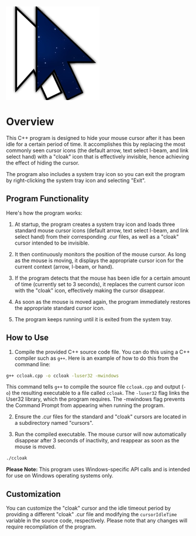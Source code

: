 ![alt text](https://github.com/nickshouse/Cursor-Cloak/blob/main/ccloak.png?raw=true)

# Overview

This C++ program is designed to hide your mouse cursor after it has been idle for a certain period of time. It accomplishes this by replacing the most commonly seen cursor icons (the default arrow, text select I-beam, and link select hand) with a "cloak" icon that is effectively invisible, hence achieving the effect of hiding the cursor.

The program also includes a system tray icon so you can exit the program by right-clicking the system tray icon and selecting "Exit".

## Program Functionality

Here's how the program works:

1. At startup, the program creates a system tray icon and loads three standard mouse cursor icons (default arrow, text select I-beam, and link select hand) from their corresponding .cur files, as well as a "cloak" cursor intended to be invisible.

2. It then continuously monitors the position of the mouse cursor. As long as the mouse is moving, it displays the appropriate cursor icon for the current context (arrow, I-beam, or hand).

3. If the program detects that the mouse has been idle for a certain amount of time (currently set to 3 seconds), it replaces the current cursor icon with the "cloak" icon, effectively making the cursor disappear.

4. As soon as the mouse is moved again, the program immediately restores the appropriate standard cursor icon.

5. The program keeps running until it is exited from the system tray.

## How to Use

1. Compile the provided C++ source code file. You can do this using a C++ compiler such as `g++`. Here is an example of how to do this from the command line:

```sh
g++ ccloak.cpp -o ccloak -luser32 -mwindows
```

This command tells `g++` to compile the source file `ccloak.cpp` and output (`-o`) the resulting executable to a file called `ccloak`. The `-luser32` flag links the User32 library, which the program requires. The -mwindows flag prevents the Command Prompt from appearing when running the program.

2. Ensure the .cur files for the standard and "cloak" cursors are located in a subdirectory named "cursors".

3. Run the compiled executable. The mouse cursor will now automatically disappear after 3 seconds of inactivity, and reappear as soon as the mouse is moved.

```sh
./ccloak
```

**Please Note:** This program uses Windows-specific API calls and is intended for use on Windows operating systems only.

## Customization

You can customize the "cloak" cursor and the idle timeout period by providing a different "cloak" .cur file and modifying the `cursorIdleTime` variable in the source code, respectively. Please note that any changes will require recompilation of the program.
